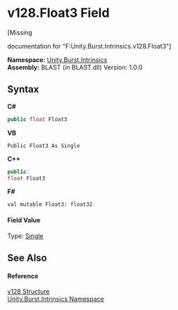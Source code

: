 # v128.Float3 Field
 

\[Missing <summary> documentation for "F:Unity.Burst.Intrinsics.v128.Float3"\]

**Namespace:**&nbsp;<a href="09cc6882-0421-9a21-7910-b18b53cbc7d3.md">Unity.Burst.Intrinsics</a><br />**Assembly:**&nbsp;BLAST (in BLAST.dll) Version: 1.0.0

## Syntax

**C#**<br />
``` C#
public float Float3
```

**VB**<br />
``` VB
Public Float3 As Single
```

**C++**<br />
``` C++
public:
float Float3
```

**F#**<br />
``` F#
val mutable Float3: float32
```


#### Field Value
Type: <a href="https://docs.microsoft.com/dotnet/api/system.single" target="_blank" rel="noopener noreferrer">Single</a>

## See Also


#### Reference
<a href="23de2595-00a7-d8a7-bdbf-410653d23e93.md">v128 Structure</a><br /><a href="09cc6882-0421-9a21-7910-b18b53cbc7d3.md">Unity.Burst.Intrinsics Namespace</a><br />